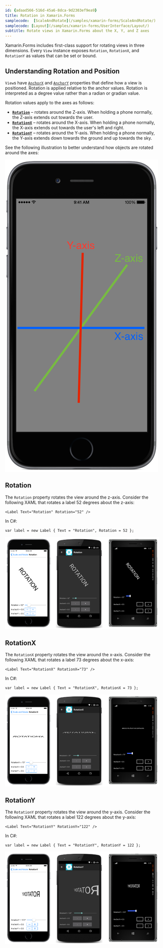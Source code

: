 ```yaml
---
id: {adaad566-516d-45a6-8dca-9d2303ef9ea9}
title: Rotation in Xamarin.Forms
samplecode:  [ScaleAndRotate](/samples/xamarin-forms/ScaleAndRotate/)
samplecode: [Layout](/samples/xamarin-forms/UserInterface/Layout/)
subtitle: Rotate views in Xamarin.Forms about the X, Y, and Z axes
---
```


Xamarin.Forms includes first-class support for rotating views in three dimensions. Every `View` instance exposes `Rotation`, `RotationX`, and `RotationY` as values that can be set or bound. 

## Understanding Rotation and Position

`View`s have [`AnchorX`](/api/property/Xamarin.Forms.VisualElement.AnchorX/) and [`AnchorY`](/api/property/Xamarin.Forms.VisualElement.AnchorY/) properties that define how a view is positioned. Rotation is applied relative to the anchor values. Rotation is interpreted as a degree value rather than a radian or gradian value. 

Rotation values apply to the axes as follows: 

- **[`Rotation`](#Rotation)** &ndash; rotates around the Z-axis. When holding a phone normally, the Z-axis extends out towards the user. 
- **[`RotationX`](#RotationX)** &ndash; rotates around the X-axis. When holding a phone normally, the X-axis extends out towards the user's left and right.
- **[`RotationY`](#RotationY)** &ndash; rotates around the Y-axis. When holding a phone normally, the Y-axis extends down towards the ground and up towards the sky.

See the following illustration to better understand how objects are rotated around the axes: 

![](Images/axis.png)

## Rotation

The `Rotation` property rotates the view around the z-axis. Consider the following XAML that rotates a label 52 degrees about the z-axis: 

```
<Label Text="Rotation" Rotation="52" />
```

In C#: 

```
var label = new Label { Text = "Rotation", Rotation = 52 };
```

![](Images/rotation.png)

## RotationX

The `RotationX` property rotates the view around the x-axis. Consider the following XAML that rotates a label 73 degrees about the x-axis: 

```
<Label Text="RotationX" RotationX="73" />
```

In C#: 

```
var label = new Label { Text = "RotationX", RotationX = 73 };
```

![](Images/rotationx.png)

## RotationY

The `RotationY` property rotates the view around the y-axis. Consider the following XAML that rotates a label 122 degrees about the y-axis: 

```
<Label Text="RotationY" RotationY="122" />
```

In C#: 

```
var label = new Label { Text = "RotationY", RotationY = 122 };
```


![](Images/rotationy.png)